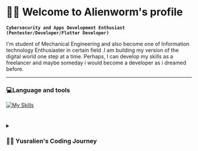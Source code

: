 # 🧑‍💻 Welcome to Alienworm's profile 

**`Cybersecurity and Apps Development Enthusiast (Pentester/Developer/Flutter Developer)`**

I'm student of Mechanical Engineering and also become one of Information technology Enthusiaster in certain field .I am building my version of the digital world one step at a time. Perhaps, I can develop my skills as a freelancer and maybe someday i would become a developer as i dreamed before. 

---

### 💻Language and tools

[![My Skills](https://skillicons.dev/icons?i=dart,py,css,linux,vim,visualstudio,swift,c)](https://skillicons.dev)

#

<details>
 <summary><h3>👨‍💻 Yusralien's Coding Journey</h3></summary>
 I started my coding journey as an illegal hacking community's student with a passion to learn everything I could about this programming world - code, unix, linux, theory. And all the while, teaching myself iOS and android development with a dream to build my own app, but that soon got overshadowed by my desire to excel in Java. A desire that landed me a full-stack software engineering job upon graduation. Inshallah 🤲🏽
